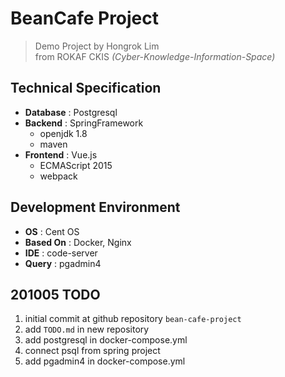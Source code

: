 # BeanCafe Project
> Demo Project by Hongrok Lim<br>
from ROKAF CKIS _(Cyber-Knowledge-Information-Space)_
## Technical Specification
- **Database** : Postgresql
- **Backend** : SpringFramework
    - openjdk 1.8
    - maven
- **Frontend** : Vue.js
    - ECMAScript 2015
    - webpack

## Development Environment
- **OS** : Cent OS
- **Based On** : Docker, Nginx
- **IDE** : code-server
- **Query** : pgadmin4

## 201005 TODO
1. initial commit at github repository `bean-cafe-project`
1. add `TODO.md` in new repository
1. add postgresql in docker-compose.yml
1. connect psql from spring project
1. add pgadmin4 in docker-compose.yml